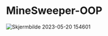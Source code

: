 # MineSweeper-OOP
![Skjermbilde 2023-05-20 154601](https://github.com/seysha-git/MineSweeper-OOP/assets/76451995/379cb317-b63a-41da-b290-1abf463af18d)
